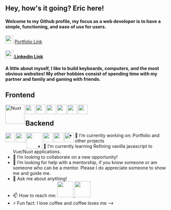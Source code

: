 ## Hey, how's it going? Eric here!

#### Welcome to my Github profile, my focus as a web developer is to have a simple, functioning, and ease of use for users.

<img src="https://img.icons8.com/color/50/000000/business.png"  width="25px"/> <a href="www.ericcwong.com">Portfolio Link </a>

#### <img src="https://img.icons8.com/color/50/000000/linkedin.png" width="25px"/><a href="https://www.linkedin.com/in/eric-wong-b721bbb2/"> Linkedin Link</a>

#### A little about myself, I like to build keyboards, computers, and the most obvious websites! My other hobbies consist of spending time with my partner and family and gaming with friends.

## Frontend

<img align="left" src="https://snipcart.com/media/204679/nuxt-logo.png" alt="Nuxt" width="60px" align="left">
<img align="left" src="https://img.icons8.com/color/48/000000/vue-js.png" width="30px"/>
<img align="left" src="https://img.icons8.com/color/48/000000/html-5.png" width="30px"/>
<img align="left" src="https://img.icons8.com/color/48/000000/css3.png" width="30px"/>
<img align="left" src="https://img.icons8.com/color/48/000000/javascript.png" width="30px"/>
<img align="left" src="https://img.icons8.com/color/48/000000/react-native.png" width="30px"/>
<img align="left" src="https://img.icons8.com/color/48/000000/bootstrap.png" width="30px"/>
<br/>

## Backend

<img align="left" src="https://img.icons8.com/color/48/000000/nodejs.png" width="30px"/>
<img align="left" src="https://img.icons8.com/color/48/000000/npm.png" width="30px"/>
<img align="left" src="https://www.vectorlogo.zone/logos/expressjs/expressjs-ar21.svg" width="50px">
<img align="left" src="https://img.icons8.com/color/48/000000/firebase.png" width="30px"/>
<img align="left" src="https://img.icons8.com/color/48/000000/mongodb.png" width="30px"/>
<img align="left" src="https://img.icons8.com/color/48/000000/mysql.png" width="30px"/>

- 🔭 I’m currently working on: Portfolio and other projects
- 🌱 I’m currently learning Refining vanilla javascript to Vue/Nuxt applications.
- 👯 I’m looking to collaborate on a new opportunity!
- 🤔 I’m looking for help with a mentorship, if you know someone or am someone who can be a mentor. Please I do appreciate someone to show me and guide me.
- 💬 Ask me about anything!
- 📫 How to reach me: <a href="mailto:ericwong12@live.com"> <img src="https://img.icons8.com/color/48/000000/filled-message.png" width="50px"/> </a> <a href="tel:+18019318459"><img src="https://img.icons8.com/color/48/000000/phone.png" width="50px"/> </a>
- ⚡ Fun fact: I love coffee and coffee loves me
-->
